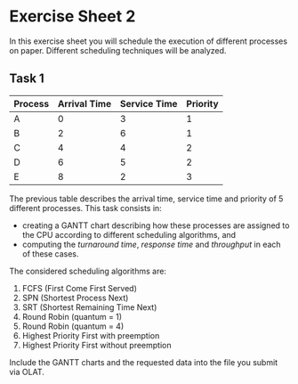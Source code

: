 # Exercise Sheet 2

In this exercise sheet you will schedule the execution of different processes on paper. Different scheduling techniques will be analyzed.

## Task 1

| Process | Arrival Time | Service Time | Priority |
|---------|--------------|--------------|----------|
| A       | 0            | 3            | 1        |
| B       | 2            | 6            | 1        |
| C       | 4            | 4            | 2        |
| D       | 6            | 5            | 2        |
| E       | 8            | 2            | 3        |

The previous table describes the arrival time, service time and priority of 5 different processes. This task consists in:
* creating a GANTT chart describing how these processes are assigned to the CPU according to different scheduling algorithms, and
* computing the *turnaround time*, *response time* and *throughput* in each of these cases.

The considered scheduling algorithms are:
1. FCFS (First Come First Served)
2. SPN (Shortest Process Next)
3. SRT (Shortest Remaining Time Next)
4. Round Robin (quantum = 1)
5. Round Robin (quantum = 4)
6. Highest Priority First with preemption
7. Highest Priority First without preemption

Include the GANTT charts and the requested data into the file you submit via OLAT.